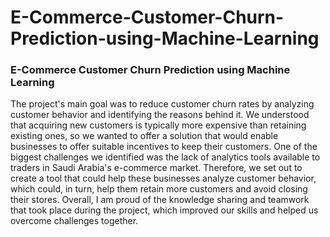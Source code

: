# E-Commerce-Customer-Churn-Prediction-using-Machine-Learning
### E-Commerce Customer Churn Prediction using Machine Learning
The project's main goal was to reduce customer churn rates by analyzing customer behavior and identifying the reasons behind it. We understood that acquiring new customers is typically more expensive than retaining existing ones, so we wanted to offer a solution that would enable businesses to offer suitable incentives to keep their customers. One of the biggest challenges we identified was the lack of analytics tools available to traders in Saudi Arabia's e-commerce market. Therefore, we set out to create a tool that could help these businesses analyze customer behavior, which could, in turn, help them retain more customers and avoid closing their stores. Overall, I am proud of the knowledge sharing and teamwork that took place during the project, which improved our skills and helped us overcome challenges together. 
